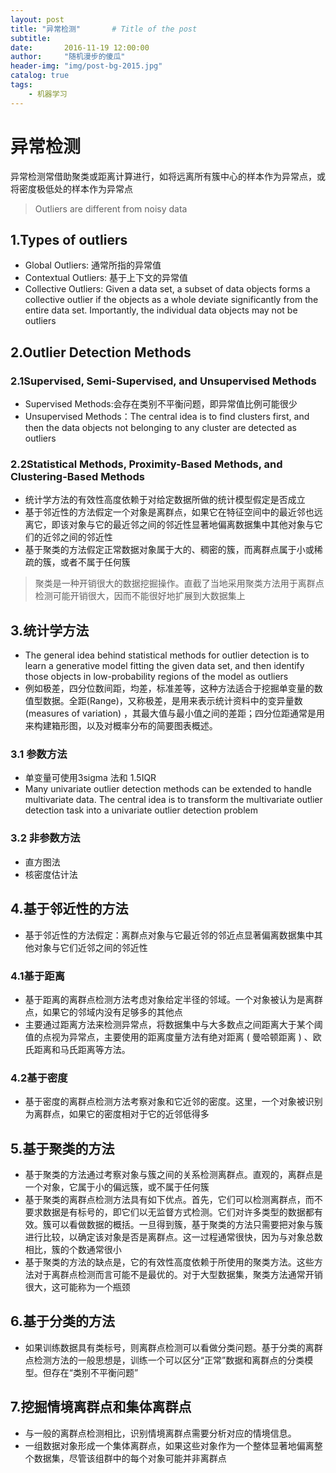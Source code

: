 ```yaml
---
layout: post
title: "异常检测"       # Title of the post
subtitle:  
date:       2016-11-19 12:00:00
author:     "随机漫步的傻瓜"
header-img: "img/post-bg-2015.jpg"
catalog: true
tags:
    - 机器学习
---
```


# 异常检测

异常检测常借助聚类或距离计算进行，如将远离所有簇中心的样本作为异常点，或将密度极低处的样本作为异常点
> Outliers are different from noisy data

## 1.Types of outliers
- Global Outliers: 通常所指的异常值
- Contextual Outliers: 基于上下文的异常值
- Collective Outliers: Given a data set, a subset of data objects forms a collective outlier if the objects as a whole deviate significantly from the entire data set. Importantly, the individual data objects may not be outliers

## 2.Outlier Detection Methods

### 2.1Supervised, Semi-Supervised, and Unsupervised Methods
- Supervised Methods:会存在类别不平衡问题，即异常值比例可能很少
- Unsupervised Methods：The central idea is to find clusters first, and then the data objects not belonging to any cluster are detected as outliers

### 2.2Statistical Methods, Proximity-Based Methods, and Clustering-Based Methods
- 统计学方法的有效性高度依赖于对给定数据所做的统计模型假定是否成立
- 基于邻近性的方法假定一个对象是离群点，如果它在特征空间中的最近邻也远离它，即该对象与它的最近邻之间的邻近性显著地偏离数据集中其他对象与它们的近邻之间的邻近性
- 基于聚类的方法假定正常数据对象属于大的、稠密的簇，而离群点属于小或稀疏的簇，或者不属于任何簇
>聚类是一种开销很大的数据挖掘操作。直截了当地采用聚类方法用于离群点检测可能开销很大，因而不能很好地扩展到大数据集上

## 3.统计学方法
- The general idea behind statistical methods for outlier detection is to learn a generative model fitting the given data set, and then identify those objects in low-probability regions of the model as outliers
- 例如极差，四分位数间距，均差，标准差等，这种方法适合于挖掘单变量的数值型数据。全距(Range)，又称极差，是用来表示统计资料中的变异量数(measures of variation) ，其最大值与最小值之间的差距；四分位距通常是用来构建箱形图，以及对概率分布的简要图表概述。

### 3.1 参数方法
- 单变量可使用3sigma 法和 1.5IQR
- Many univariate outlier detection methods can be extended to handle multivariate data. The central idea is to transform the multivariate outlier detection task into a univariate outlier detection problem

### 3.2 非参数方法
- 直方图法
- 核密度估计法

## 4.基于邻近性的方法
- 基于邻近性的方法假定：离群点对象与它最近邻的邻近点显著偏离数据集中其他对象与它们近邻之间的邻近性

### 4.1基于距离
- 基于距离的离群点检测方法考虑对象给定半径的邻域。一个对象被认为是离群点，如果它的邻域内没有足够多的其他点
- 主要通过距离方法来检测异常点，将数据集中与大多数点之间距离大于某个阈值的点视为异常点，主要使用的距离度量方法有绝对距离 ( 曼哈顿距离 ) 、欧氏距离和马氏距离等方法。

### 4.2基于密度
- 基于密度的离群点检测方法考察对象和它近邻的密度。这里，一个对象被识别为离群点，如果它的密度相对于它的近邻低得多

## 5.基于聚类的方法
- 基于聚类的方法通过考察对象与簇之间的关系检测离群点。直观的，离群点是一个对象，它属于小的偏远簇，或不属于任何簇
- 基于聚类的离群点检测方法具有如下优点。首先，它们可以检测离群点，而不要求数据是有标号的，即它们以无监督方式检测。它们对许多类型的数据都有效。簇可以看做数据的概括。一旦得到簇，基于聚类的方法只需要把对象与簇进行比较，以确定该对象是否是离群点。这一过程通常很快，因为与对象总数相比，簇的个数通常很小
- 基于聚类的方法的缺点是，它的有效性高度依赖于所使用的聚类方法。这些方法对于离群点检测而言可能不是最优的。对于大型数据集，聚类方法通常开销很大，这可能称为一个瓶颈

## 6.基于分类的方法
- 如果训练数据具有类标号，则离群点检测可以看做分类问题。基于分类的离群点检测方法的一般思想是，训练一个可以区分“正常”数据和离群点的分类模型。但存在“类别不平衡问题”

## 7.挖掘情境离群点和集体离群点
- 与一般的离群点检测相比，识别情境离群点需要分析对应的情境信息。
- 一组数据对象形成一个集体离群点，如果这些对象作为一个整体显著地偏离整个数据集，尽管该组群中的每个对象可能并非离群点
